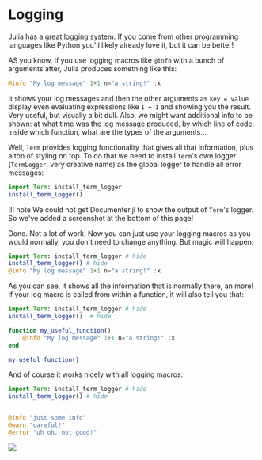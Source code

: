 # Logging

Julia has a [great logging system](https://docs.julialang.org/en/v1/stdlib/Logging/). If you come from other programming languages like Python you'll likely already love it, but it can be better!

AS you know, if you use logging macros like `@info` with a bunch of arguments after, Julia produces something like this:

```Julia
@info "My log message" 1+1 n="a string!" :x
```

It shows your log messages and then the other arguments as `key = value` display even evaluating expressions like `1 + 1` and showing you the result. Very useful, but visually a bit dull. Also, we might want additional info to be shown: at what time was the log message produced, by which line of code, inside which function, what are the types of the arguments...

Well, `Term` provides logging functionality that gives all that information, plus a ton of styling on top. To do that we need to install `Term`'s own logger (`TermLogger`, very creative name) as the global logger to handle all error messages:

```Julia
import Term: install_term_logger
install_term_logger()
```

!!! note
    We could not get Documenter.jl to show the output of `Term`'s logger. So we've added a screenshot at the bottom of this page!

Done. Not a lot of work. Now you can just use your logging macros as you would normally, you don't need to change anything. But magic will happen:

```Julia
import Term: install_term_logger # hide
install_term_logger() # hide
@info "My log message" 1+1 n="a string!" :x
```

As you can see, it shows all the information that is normally there, an more! 
If your log macro is called from within a function, it will also tell you that:
```Julia
import Term: install_term_logger # hide
install_term_logger()  # hide

function my_useful_function()
    @info "My log message" 1+1 n="a string!" :x
end

my_useful_function()
```

And of course it works nicely with all logging macros:

```Julia
import Term: install_term_logger # hide
install_term_logger() # hide


@info "just some info"
@warn "careful!"
@error "uh oh, not good!"
```

![](./assets/logs.png)